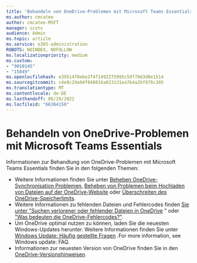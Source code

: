 ```yaml
---
title: 'Behandeln von OneDrive-Problemen mit Microsoft Teams Essentials '
ms.author: cmcatee
author: cmcatee-MSFT
manager: scotv
audience: Admin
ms.topic: article
ms.service: o365-administration
ROBOTS: NOINDEX, NOFOLLOW
ms.localizationpriority: medium
ms.custom:
- "9010145"
- "15849"
ms.openlocfilehash: e39514f8ebe2f4f1492275995c58f70d3d0e1514
ms.sourcegitcommit: c4e8c29a94f840816a023131ea7b4a2bf876c305
ms.translationtype: MT
ms.contentlocale: de-DE
ms.lasthandoff: 06/29/2022
ms.locfileid: "66364150"
---
```

# <a name="troubleshooting-onedrive-issues-with-teams-essentials"></a>Behandeln von OneDrive-Problemen mit Microsoft Teams Essentials

Informationen zur Behandlung von OneDrive-Problemen mit Microsoft Teams Essentials finden Sie in den folgenden Themen:

- Weitere Informationen finden Sie unter [Beheben OneDrive-Synchronisation Problemen](https://support.microsoft.com/office/0899b115-05f7-45ec-95b2-e4cc8c4670b2), [Beheben von Problemen beim Hochladen von Dateien auf der OneDrive-Website](https://support.microsoft.com/office/9afcc4a0-e344-4bc9-9c9d-59d3e802247e) oder [Überschreiten des OneDrive-Speicherlimits](https://support.microsoft.com/topic/23eabfed-fca7-4e49-a1f2-18ceef16b68b).
- Weitere Informationen zu fehlenden Dateien und Fehlercodes finden [Sie unter "Suchen verlorener oder fehlender Dateien in OneDrive](https://support.microsoft.com/office/0d929e0d-8682-4295-982b-4bd75a3daa01) " oder ["Was bedeuten die OneDrive-Fehlercodes?"](https://support.microsoft.com/office/f7a68338-e540-4ebf-ad5d-56c5633acded).
- Um OneDrive optimal nutzen zu können, laden Sie die neuesten Windows-Updates herunter. Weitere Informationen finden Sie unter [Windows Update: Häufig gestellte Fragen](https://support.microsoft.com/windows/windows-update-faq-8a903416-6f45-0718-f5c7-375e92dddeb2) .For more information, see Windows update: FAQ. 
- Informationen zur neuesten Version von OneDrive finden Sie in den [OneDrive-Versionshinweisen](https://support.microsoft.com/office/845dcf18-f921-435e-bf28-4e24b95e5fc0).
